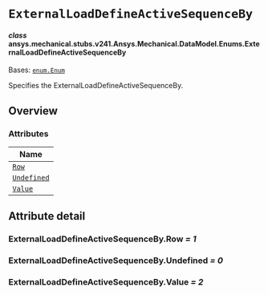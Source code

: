 # `ExternalLoadDefineActiveSequenceBy`



#### *class* ansys.mechanical.stubs.v241.Ansys.Mechanical.DataModel.Enums.ExternalLoadDefineActiveSequenceBy

Bases: [`enum.Enum`](https://docs.python.org/3/library/enum.html#enum.Enum)

Specifies the ExternalLoadDefineActiveSequenceBy.

<!-- !! processed by numpydoc !! -->

<a id="overview"></a>

## Overview

### Attributes

| Name |
| -------------------------------------------------------------------------------------------------------------------------------------------------------- |
| [`Row`](../../../../../v242/Ansys/Mechanical/DataModel/Enums/ExternalLoadDefineActiveSequenceBy.md#ExternalLoadDefineActiveSequenceBy.Row) |
| [`Undefined`](../../../../../v242/Ansys/Mechanical/DataModel/Enums/ExternalLoadDefineActiveSequenceBy.md#ExternalLoadDefineActiveSequenceBy.Undefined) |
| [`Value`](../../../../../v242/Ansys/Mechanical/DataModel/Enums/ExternalLoadDefineActiveSequenceBy.md#ExternalLoadDefineActiveSequenceBy.Value) |

<a id="attribute-detail"></a>

## Attribute detail

<a id="ExternalLoadDefineActiveSequenceBy.Row"></a>

### ExternalLoadDefineActiveSequenceBy.Row *= 1*

<a id="ExternalLoadDefineActiveSequenceBy.Undefined"></a>

### ExternalLoadDefineActiveSequenceBy.Undefined *= 0*

<a id="ExternalLoadDefineActiveSequenceBy.Value"></a>

### ExternalLoadDefineActiveSequenceBy.Value *= 2*


